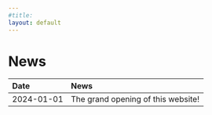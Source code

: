 ```yaml
---
#title: 
layout: default
---
```

# News
| Date         | News              | 
|:-------------|:------------------|
| 2024-01-01   | The grand opening of this website! |